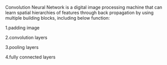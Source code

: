 Convolution Neural Network is a digital image processing machine that can learn spatial hierarchies of features through back propagation by using multiple building blocks, including below function:

1.padding image

2.convolution layers

3.pooling layers

4.fully connected layers
